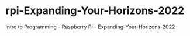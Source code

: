 # rpi-Expanding-Your-Horizons-2022
Intro to Programming - Raspberry Pi - Expanding-Your-Horizons-2022
